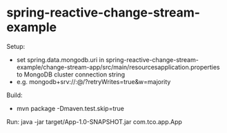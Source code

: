 # spring-reactive-change-stream-example

Setup:
- set spring.data.mongodb.uri in spring-reactive-change-stream-example/change-stream-app/src/main/resourcesapplication.properties to MongoDB cluster connection string 
- e.g. mongodb+srv://<username>:<password>@<cluster>/?retryWrites=true&w=majority

Build:
- mvn package -Dmaven.test.skip=true

Run: 
java -jar target/App-1.0-SNAPSHOT.jar com.tco.app.App